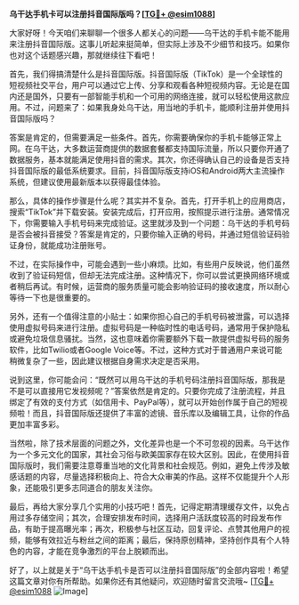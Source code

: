 **乌干达手机卡可以注册抖音国际版吗？[[TG💪+ @esim1088](https://t.me/s/esim1088)]**

大家好呀！今天咱们来聊聊一个很多人都关心的问题——乌干达的手机卡能不能用来注册抖音国际版。这事儿听起来挺简单，但实际上涉及不少细节和技巧。如果你也对这个话题感兴趣，那就继续往下看吧！

首先，我们得搞清楚什么是抖音国际版。抖音国际版（TikTok）是一个全球性的短视频社交平台，用户可以通过它上传、分享和观看各种短视频内容。无论是在国内还是国外，只要有一部智能手机和一个可用的网络连接，就可以轻松使用这款应用。不过，问题来了：如果我身处乌干达，用当地的手机卡，能顺利注册并使用抖音国际版吗？

答案是肯定的，但需要满足一些条件。首先，你需要确保你的手机卡能够正常上网。在乌干达，大多数运营商提供的数据套餐都支持国际流量，所以只要你开通了数据服务，基本就能满足使用抖音的需求。其次，你还得确认自己的设备是否支持抖音国际版的最低系统要求。目前，抖音国际版支持iOS和Android两大主流操作系统，但建议使用最新版本以获得最佳体验。

那么，具体的操作步骤是什么呢？其实并不复杂。首先，打开手机上的应用商店，搜索“TikTok”并下载安装。安装完成后，打开应用，按照提示进行注册。通常情况下，你需要输入手机号码来完成验证。这里就涉及到一个问题：乌干达的手机号码是否会被抖音接受？答案是肯定的，只要你输入正确的号码，并通过短信验证码验证身份，就能成功注册账号。

不过，在实际操作中，可能会遇到一些小麻烦。比如，有些用户反映说，他们虽然收到了验证码短信，但却无法完成注册。这种情况下，你可以尝试更换网络环境或者稍后再试。有时候，运营商的服务质量可能会影响验证码的接收速度，所以耐心等待一下也是很重要的。

另外，还有一个值得注意的小贴士：如果你担心自己的手机号码被泄露，可以选择使用虚拟号码来进行注册。虚拟号码是一种临时性的电话号码，通常用于保护隐私或避免垃圾信息骚扰。当然，这也意味着你需要额外下载一款提供虚拟号码的服务软件，比如Twilio或者Google Voice等。不过，这种方式对于普通用户来说可能稍微复杂了一些，因此建议根据自身需求决定是否采用。

说到这里，你可能会问：“既然可以用乌干达的手机号码注册抖音国际版，那我是不是可以直接用它发视频呢？”答案依然是肯定的。只要你完成了注册流程，并且绑定了有效的支付方式（如信用卡、PayPal等），就可以开始创作属于自己的短视频啦！而且，抖音国际版还提供了丰富的滤镜、音乐库以及编辑工具，让你的作品更加丰富多彩。

当然啦，除了技术层面的问题之外，文化差异也是一个不可忽视的因素。乌干达作为一个多元文化的国家，其社会习俗与欧美国家存在较大区别。因此，在使用抖音国际版时，我们需要注意尊重当地的文化背景和社会规范。例如，避免上传涉及敏感话题的内容，尽量选择积极向上、符合大众审美的作品。这样不仅能提升个人形象，还能吸引更多志同道合的朋友关注你。

最后，再给大家分享几个实用的小技巧吧！首先，记得定期清理缓存文件，以免占用过多存储空间；其次，合理安排发布时间，选择用户活跃度较高的时段发布作品，有助于提高曝光率；再次，积极参与社区互动，回复评论、点赞其他用户的视频，能够有效拉近与粉丝之间的距离；最后，保持原创精神，坚持创作具有个人特色的内容，才能在竞争激烈的平台上脱颖而出。

好了，以上就是关于“乌干达手机卡是否可以注册抖音国际版”的全部内容啦！希望这篇文章对你有所帮助。如果你还有其他疑问，欢迎随时留言交流哦~ [[TG💪+ @esim1088](https://t.me/s/esim1088) ![Image](https://i.postimg.cc/4NQfJmqS/Snipaste-2025-05-13-00-14-12.png)]